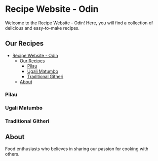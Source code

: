 # Recipe Website - Odin

Welcome to the Recipe Website - Odin! Here, you will find a collection of delicious and easy-to-make recipes.

## Our Recipes

- [Recipe Website - Odin](#recipe-website---odin)
  - [Our Recipes](#our-recipes)
    - [Pilau](#pilau)
    - [Ugali Matumbo](#ugali-matumbo)
    - [Traditional Githeri](#traditional-githeri)
  - [About](#about)

### Pilau

### Ugali Matumbo

### Traditional Githeri

## About
Food enthusiasts who believes in sharing our passion for cooking with others.